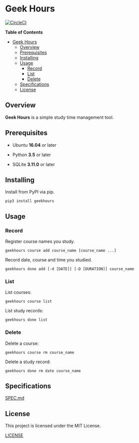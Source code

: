 # Geek Hours

[![CircleCI](https://circleci.com/gh/YukieK/GeekHours.svg?style=svg)](https://circleci.com/gh/YukieK/GeekHours)

**Table of Contents**

- [Geek Hours](#geek-hours)
  - [Overview](#overview)
  - [Prerequisites](#prerequisites)
  - [Installing](#installing)
  - [Usage](#usage)
    - [Record](#record)
    - [List](#list)
    - [Delete](#delete)
  - [Specifications](#specifications)
  - [License](#license)

## Overview

**Geek Hours** is a simple study time management tool.

## Prerequisites

* Ubuntu **16.04** or later

* Python **3.5** or later

* SQLite **3.11.0** or later

## Installing

Install from PyPI via pip.

```
pip3 install geekhours
```

## Usage

### Record

Register course names you study.

```
geekhours course add course_name [course_name ...]
```

Record date, course and time you studied.

```
geekhours done add [-d [DATE]] [-D [DURATION]] course_name
```

### List

List courses:

```
geekhours course list
```

List study records:

```
geekhours done list
```

### Delete

Delete a course:

```
geekhours course rm course_name
```

Delete a study record:
```
geekhours done rm date course_name
```

## Specifications

[SPEC.md](SPEC.md)

## License

This project is licensed under the MIT License.

[LICENSE](LICENSE)
